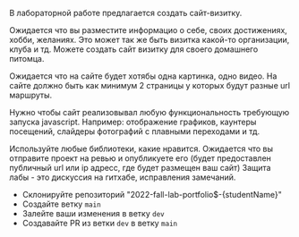В лабораторной работе предлагается создать сайт-визитку.

Ожидается что вы разместите информацио о себе, своих достижениях, хобби, желаниях. Это может так же быть визитка какой-то организации, клуба и тд.
Можете создать сайт визитку для своего домашнего питомца.

Ожидается что на сайте будет хотябы одна картинка, одно видео.
На сайте должно быть как минимум 2 страницы у которых будут разные url маршруты.

Нужно чтобы сайт реализовывал любую функциональность требующую запуска javascript. Например: отображение графиков, каунтеры посещений, слайдеры фотографий с плавными переходами и тд.

Используйте любые библиотеки, какие нравится.
Ожидается что вы отправите проект на ревью и опубликуете его (будет предоставлен публичный url или ip адресс, где будет размещен ваш сайт)
Защита лабы - это дискуссия на гитхабе, исправления замечаний.

- Склонируйте репозиторий "2022-fall-lab-portfolio$-{studentName}"
- Создайте ветку `main`
- Залейте ваши изменения в ветку `dev`
- Создавайте PR из ветки `dev` в ветку `main`
